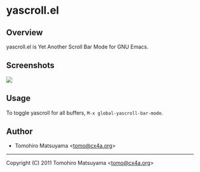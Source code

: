 yascroll.el
===========

Overview
--------

yascroll.el is Yet Another Scroll Bar Mode for GNU Emacs.

Screenshots
-----------

![](http://cx4a.org/software/yascroll/yascroll.png)

Usage
-----

To toggle yascroll for all buffers, `M-x global-yascroll-bar-mode`.

Author
------

* Tomohiro Matsuyama <<tomo@cx4a.org>>

----

Copyright (C) 2011  Tomohiro Matsuyama <<tomo@cx4a.org>>
